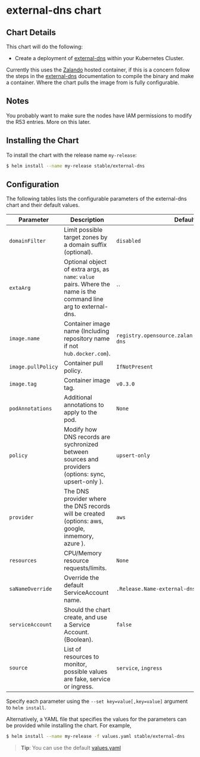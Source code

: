 # external-dns chart

## Chart Details

This chart will do the following:

* Create a deployment of [external-dns] within your Kubernetes Cluster.

Currently this uses the [Zalando] hosted container, if this is a concern follow the steps in the [external-dns] documentation to compile the binary and make a container. Where the chart pulls the image from is fully configurable.

## Notes

You probably want to make sure the nodes have IAM permissions to modify the R53 entries. More on this later.

## Installing the Chart

To install the chart with the release name `my-release`:

```bash
$ helm install --name my-release stable/external-dns
```

## Configuration

The following tables lists the configurable parameters of the external-dns chart and their default values.


| Parameter              | Description                                                                                                      | Default                                                      |
| ---------------------- | ---------------------------------------------------------------------------------------------------------------- | ------------------------------------------------------------ |
| `domainFilter`         | Limit possible target zones by a domain suffix (optional).                                                       | `disabled`                                                   |
| `extaArg`              | Optional object of extra args, as `name`: `value` pairs. Where the name is the command line arg to external-dns. | ``                                                           |
| `image.name`           | Container image name (Including repository name if not `hub.docker.com`).                                        | `registry.opensource.zalan.do/teapot/external-dns`           |
| `image.pullPolicy`     | Container pull policy.                                                                                           | `IfNotPresent`                                               |
| `image.tag`            | Container image tag.                                                                                             | `v0.3.0`                                                     |
| `podAnnotations`       | Additional annotations to apply to the pod.                                                                      | `None`                                                       |
| `policy`               | Modify how DNS records are sychronized between sources and providers (options: sync, upsert-only ).              | `upsert-only`                                                |
| `provider`             | The DNS provider where the DNS records will be created (options: aws, google, inmemory, azure ).                 | `aws`                                                        |
| `resources`            | CPU/Memory resource requests/limits.                                                                             | `None`                                                       |
| `saNameOverride`       | Override the default ServiceAccount name.                                                                        | `.Release.Name-external-dns-sa`                              |
| `serviceAccount`       | Should the chart create, and use a Service Account. (Boolean).                                                   | `false`                                                      |
| `source`               | List of resources to monitor, possible values are fake, service or ingress.                                      | `service`, `ingress`                                         |


Specify each parameter using the `--set key=value[,key=value]` argument to `helm install`.

Alternatively, a YAML file that specifies the values for the parameters can be provided while installing the chart. For example,

```bash
$ helm install --name my-release -f values.yaml stable/external-dns
```

> **Tip**: You can use the default [values.yaml](values.yaml)

[external-dns]: https://github.com/kubernetes-incubator/external-dns
[Zalando]: https://zalando.github.io/
[getting-started]: https://github.com/kubernetes-incubator/external-dns/blob/master/README.md#getting-started
